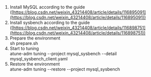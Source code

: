 1. Install MySQL according to the guide ([https://blog.csdn.net/weixin_43214408/article/details/116895091](https://blog.csdn.net/weixin_43214408/article/details/116895091))
2. Install sysbench according to the guide ([https://blog.csdn.net/weixin_43214408/article/details/116898751](https://blog.csdn.net/weixin_43214408/article/details/116898751))
3. Prepare the environment  
sh prepare.sh
4. Start to tuning  
atune-adm tuning --project mysql_sysbench --detail mysql_sysbench_client.yaml
5. Restore the environment  
atune-adm tuning --restore --project mysql_sysbench
